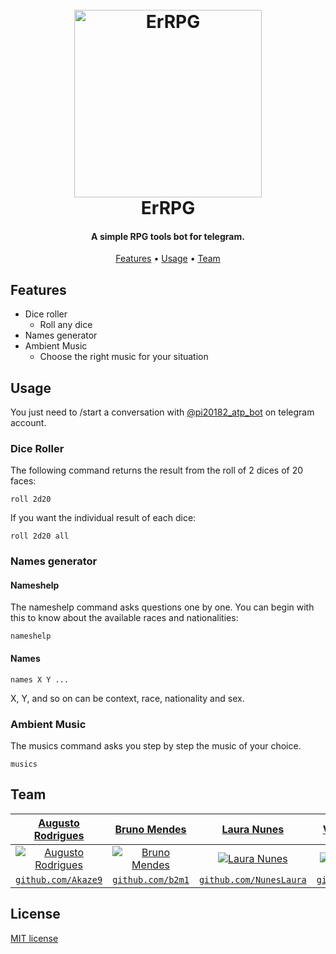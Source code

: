 <h1 align="center">
  <br>
  <a href="https://t.me/pi20182_atp_bot"><img src="https://i.imgur.com/JZVXFnZ.png" alt="ErRPG" width="300"></a>
  <br>
  ErRPG
  <br>
</h1>
<h4 align="center">A simple RPG tools bot for telegram.</h4>

<p align="center">
  <a href="#features">Features</a> •
  <a href="#usage">Usage</a> •
<!--  <a href="#run-your-own-rpg-bot">Run your own RPG bot</a> • -->
  <a href="#team">Team</a>
  
</p>

## Features

* Dice roller
  - Roll any dice
* Names generator
* Ambient Music
  - Choose the right music for your situation
   
## Usage

You just need to /start a conversation with [@pi20182_atp_bot](https://t.me/pi20182_atp_bot) on telegram account.

### Dice Roller

The following command returns the result from the roll of 2 dices of 20 faces:

```
roll 2d20
```
If you want the individual result of each dice:

```
roll 2d20 all
```

### Names generator

#### Nameshelp

The nameshelp command asks questions one by one. You can begin with this to know about the available races and nationalities:

```
nameshelp
```
  
#### Names

```
names X Y ...
```
X, Y, and so on can be context, race, nationality and sex. 

### Ambient Music

The musics command asks you step by step the music of your choice.
```
musics
```


<!--
## Run your own RPG bot
Firstly, you'll need to have [Errbot](http://errbot.io/en/latest/user_guide/setup.html) installed on your machine...
-->
## Team

| <a href="https://github.com/Akaze9" target="_blank">**Augusto Rodrigues**</a> | <a href="https://github.com/Akaze9" target="_blank">**Bruno Mendes**</a> | <a href="https://github.com/NunesLaura" target="_blank">**Laura Nunes**</a> | <a href="https://github.com/damasion" target="_blank">**Vinicius Damasio**</a> |
| :---: |:---:| :---:| :---:|
| [![Augusto Rodrigues](https://avatars1.githubusercontent.com/u/39605868?&v=4?s=200)](https://github.com/Akaze9)    | [![Bruno Mendes](https://avatars1.githubusercontent.com/u/44903538?v=4&s=200)](https://github.com/b2m1) | [![Laura Nunes](https://avatars1.githubusercontent.com/u/45634450?&v=4?s=200)](https://github.com/NunesLaura)  | [![Vinicius Damasio](https://avatars3.githubusercontent.com/u/45634335?v=4?s=200)](https://github.com/damasion)  |
| <a href="https://github.com/Akaze9" target="_blank">`github.com/Akaze9`</a> | <a href="https://github.com/b2m1" target="_blank">`github.com/b2m1`</a> | <a href="https://github.com/NunesLaura" target="_blank">`github.com/NunesLaura`</a> | <a href="https://github.com/damasion" target="_blank">`github.com/damasion`</a> |


## License

[MIT license](https://github.com/Akaze9/errpg/blob/master/LICENSE)
